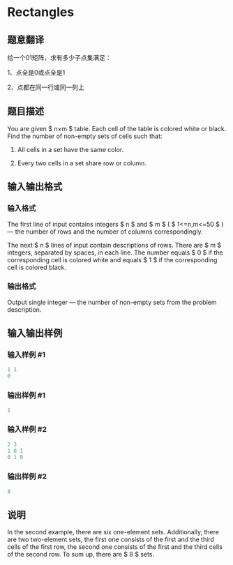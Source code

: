 # Rectangles

## 题意翻译

给一个01矩阵，求有多少子点集满足：

1、点全是0或点全是1

2、点都在同一行或同一列上

## 题目描述

You are given $ n×m $ table. Each cell of the table is colored white or black. Find the number of non-empty sets of cells such that:

1. All cells in a set have the same color.

2. Every two cells in a set share row or column.

## 输入输出格式

### 输入格式

The first line of input contains integers $ n $ and $ m $ ( $ 1<=n,m<=50 $ ) — the number of rows and the number of columns correspondingly.

The next $ n $ lines of input contain descriptions of rows. There are $ m $ integers, separated by spaces, in each line. The number equals $ 0 $ if the corresponding cell is colored white and equals $ 1 $ if the corresponding cell is colored black.

### 输出格式

Output single integer — the number of non-empty sets from the problem description.

## 输入输出样例

### 输入样例 #1

```cpp
1 1
0

```
### 输出样例 #1

```cpp
1

```
### 输入样例 #2

```cpp
2 3
1 0 1
0 1 0

```
### 输出样例 #2

```cpp
8

```
## 说明

In the second example, there are six one-element sets. Additionally, there are two two-element sets, the first one consists of the first and the third cells of the first row, the second one consists of the first and the third cells of the second row. To sum up, there are $ 8 $ sets.


